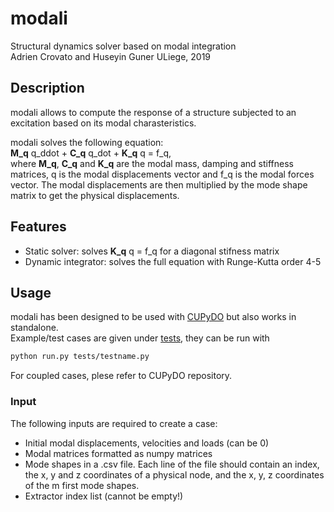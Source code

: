 # modali
Structural dynamics solver based on modal integration  
Adrien Crovato and Huseyin Guner
ULiege, 2019

## Description
modali allows to compute the response of a structure subjected to an excitation based on its modal charasteristics.

modali solves the following equation:  
**M_q** q_ddot + **C_q** q_dot + **K_q** q = f_q,  
where **M_q**, **C_q** and **K_q** are the modal mass, damping and stiffness matrices, q is the modal displacements vector and f_q is the modal forces vector.
The modal displacements are then multiplied by the mode shape matrix to get the physical displacements.

## Features
* Static solver: solves **K_q** q = f_q for a diagonal stifness matrix
* Dynamic integrator: solves the full equation with Runge-Kutta order 4-5

## Usage
modali has been designed to be used with [CUPyDO](https://github.com/ulgltas/CUPyDO) but also works in standalone.  
Example/test cases are given under [tests](/tests), they can be run with
```bash
python run.py tests/testname.py
```
For coupled cases, plese refer to CUPyDO repository.

### Input
The following inputs are required to create a case:
* Initial modal displacements, velocities and loads (can be 0)
* Modal matrices formatted as numpy matrices
* Mode shapes in a .csv file. Each line of the file should contain an index, the x, y and z coordinates of a physical node, and the x, y, z coordinates of the m first mode shapes.
* Extractor index list (cannot be empty!)